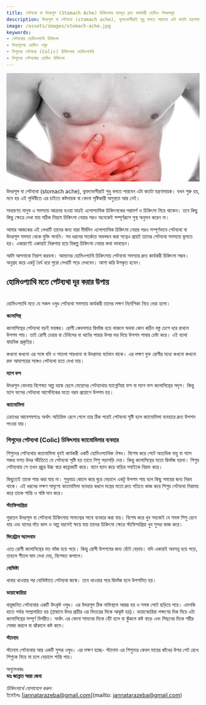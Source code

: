 ```yaml
---
title: পেটব্যথা বা উদরশূল (Stomach Ache) চিকিৎসায় ব্যবহৃত দ্রুত কার্যকরী হোমিও ঔষধসমূহ
description: উদরশূল বা পেটব্যথা (stomach ache), ভুক্তভোগীরাই শুধু বলতে পারবেন এটা কতটা যন্ত্রণাদায়ক। যখন শুরু হয়, মনে হয় এই পৃথিবীতে এর চাইতে কষ্টদায়ক বা বেদনা সৃষ্টিকারী অসুস্থতা আর নেই।
image: /assets/images/stomach-ache.jpg
keywords:
- পেটব্যথার হোমিওপ্যাথি চিকিৎসা
- উদরশূলের হোমিও ওষুধ
- শিশুদের পেটব্যথা (Colic) চিকিৎসায় হোমিওপ্যাথি
- শিশুদের পেটব্যথার হোমিও চিকিৎসা
---
```

![পেটব্যথার হোমিওপ্যাথি চিকিৎসা](/assets/images/stomach-ache.jpg)

উদরশূল বা পেটব্যথা (stomach ache), ভুক্তভোগীরাই শুধু বলতে পারবেন এটা কতটা যন্ত্রণাদায়ক। যখন শুরু হয়, মনে হয় এই পৃথিবীতে এর চাইতে কষ্টদায়ক বা বেদনা সৃষ্টিকারী অসুস্থতা আর নেই।

সাধারণত মানুষ এ সমস্যায় আক্রান্ত হওয়া মাত্রই এলোপ্যাথিক চিকিৎসকের পরামর্শ ও চিকিৎসা নিয়ে থাকেন। তবে কিছু কিছু ক্ষেত্রে দেখা যায় সঠিক নিয়মে চিকিৎসা নেয়ার পরও অনেকেই সম্পূর্ণরূপে সুস্থ অনুভব করেন না।

আমার আজকের এই লেখাটি তাদের জন্য যারা দীর্ঘদিন এলোপ্যাথিক চিকিৎসা নেয়ার পরও সম্পূর্ণভাবে পেটব্যথা বা উদরশূল সমস্যা থেকে মুক্তি পাননি। সব ধরনের সতর্কতা অবলম্বন করা সত্বেও প্রায়ই তাদের পেটব্যথা সমস্যায় ভুগতে হয়। একারণেই একান্তই নিরুপায় হয়ে বিকল্প চিকিৎসা নেয়ার কথা ভাবছেন।

আমি আপনাকে নিরাশ করবনা। আমাদের হোমিওপ্যাথি চিকিৎসায় পেটব্যথা সমস্যার দ্রুত কার্যকরী চিকিৎসা সম্ভব। অনুগ্রহ করে একটু ধৈর্য ধরে পুরো লেখাটি পড়ে দেখবেন। আশা করি উপকৃত হবেন।

<h2>হোমিওপ্যাথি মতে পেটব্যথা দূর করার উপায়</h2>
<br>
হোমিওপ্যাথি মতে যে সকল ওষুধ পেটব্যথা সমস্যায় কার্যকরী তাদের লক্ষণ নির্দেশিকা নিচে দেয়া হলো।

<strong>কলোসিন্থ</strong>

কলোসিন্থের পেটব্যথা বড়ই ভয়ঙ্কর। রোগী কেবলমাত্র দ্বিভাঁজ হয়ে থাকলে অথবা কোন কঠিন বস্তু চেপে ধরে রাখলে উপশম পায়। তাই রোগী চেয়ার বা টেবিলের বা খাটের পায়ার উপর ভর দিয়ে উপশম পাবার চেষ্টা করে। এই ব্যাথা স্নায়বিক প্রকৃতির।

কখনো কখনো এর সঙ্গে বমি ও পাতলা পায়খানা বা উদরাময় বর্তমান থাকে। এর লক্ষণ যুক্ত রোগীর মধ্যে কখনো কখনো রক্ত আমাশয়ের সঙ্গেও পেটব্যথা হতে দেখা যায়।

<strong>ম্যাগ ফস</strong>

উদরশূল বেদনায় বিশেষত অল্প বয়স্ক ছেলে মেয়েদের পেটব্যাথায় ম্যাগ্নেসিয়া ফস বা ম্যাগ ফস কলোসিন্থের সদৃশ। কিন্তু ম্যাগ ফসের পেটব্যথা আর্সেনিকের মতো গরম প্রয়োগে উপশম হয়।

<strong>ক্যামোমিলা</strong>

ক্রোধের আবেশবশতঃ অর্থাৎ অতিরিক্ত রেগে গেলে তার ঠিক পরেই পেটব্যথা সৃষ্টি হলে ক্যামোমিলা ব্যবহারে দ্রুত উপশম পাওয়া যায়।

<h3>শিশুদের পেটব্যথা (Colic) চিকিৎসায় ক্যামোমিলার ব্যবহার</h3>

শিশুদের পেটব্যথায় ক্যামোমিলা খুবই কার্যকরী একটি হোমিওপ্যাথিক ঔষধ। বিশেষ করে পেটে অত্যধিক বায়ু বা গ্যাস সঞ্চয় বশত উদর স্ফীতিতে যে পেটব্যথা সৃষ্টি হয় তাতে শিশু গড়াগড়ি দেয়। কিন্তু কলোসিন্থের মতো দ্বিভাঁজ হয়না। শিশুর পেটব্যথায় সে তখন প্রচুর উচ্চ স্বরে কান্নাকাটি করে। ঘ্যান ঘ্যান করে বাড়ির সবাইকে বিরক্ত করে।

কিছুতেই তাকে শান্ত করা যায় না। শুধুমাত্র কোলে করে ঘুরে বেড়ালে একটু উপশম পায় বলে কিছু সময়ের জন্য নিরব থাকে। এই ধরনের লক্ষণ সাদৃশ্যে ক্যামোমিলা ব্যবহার করলে মন্ত্রের মতো দ্রুত গতিতে কাজ করে শিশুর পেটব্যথা নিরাময় করে তাকে শান্তি ও স্বস্তি দান করে।

<strong>স্ট্যাফিসাগ্রিয়া</strong>

পুরাতন উদরশূল বা পেটব্যথা চিকিৎসায় সাফল্যের সাথে ব্যবহার করা যায়। বিশেষ করে খুব সহজেই যে সমস্ত শিশু রেগে যায় এবং যাদের দাঁত কাল ও অল্প বয়সেই ক্ষয়ে যায় তাদের চিকিৎসা ক্ষেত্রে স্ট্যফিসাগ্রিয়া খুব সুন্দর কাজ করে।

<strong>ভিরেট্রাম অ্যালবাম</strong>

এতে রোগী কলোসিন্থের মত ভাঁজ হয়ে পড়ে। কিন্তু রোগী উপশমের জন্য হেঁটে বেড়ায়। যদি একান্তই অবসন্ন হয়ে পড়ে, তাহলে শীতল ঘাম দেখা দেয়, বিশেষত কপালে।

<strong>বোভিষ্টা</strong>

খাবার খাওয়ার পর বোভিষ্টাতে পেটব্যথা জন্মে। তবে খাওয়ার পরে দ্বিভাঁজ হলে উপশমিত হয়।

<strong>ডায়াস্কোরিয়া</strong>

বায়ূজনিত পেটব্যথার একটি উৎকৃষ্ট ওষুধ। এর উদরশূল ঠিক নাভিস্থলে আরম্ভ হয় ও সমস্ত পেটে ছড়িয়ে পরে। এমনকি হাতে পর্যন্ত সম্প্রসারিত হয় (প্লাম্বামে উদর প্রাচীর এর ভিতরের দিকে আকৃষ্ট হয়)। ডায়াস্কোরিয়া লক্ষণের দিক দিয়ে এটা কলোসিন্থের সম্পূর্ণ বিপরীত। অর্থাৎ এর বেদনা সামনের দিকে হেঁট হলে বা ঝুঁকলে কষ্ট বাড়ে এবং পিছনের দিকে শরীর সোজা করলে বা ঝাঁকালে কষ্ট কমে।

<strong>স্ট্যানাম</strong>

স্ট্যানাম পেটব্যথার আর একটি সুন্দর ওষুধ। এর লক্ষণ হচ্ছে- স্ট্যানাম এর শিশুদের কেবল মায়ের কাঁধের উপর পেট রেখে শিশুকে নিয়ে মা চলে বেড়ালে শান্তি পায়।

অনুলেখকঃ<br>
<strong>ডাঃ জান্নাত আরা জেবা</strong>

<em>চিকিৎসার্থে যোগাযোগ করুন</em><br>
ইমেইলঃ [jannatarazeba@gmail.com](mailto: jannatarazeba@gmail.com)
